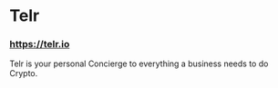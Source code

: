 # Telr

### https://telr.io

Telr is your personal Concierge to everything a business needs to do Crypto.
